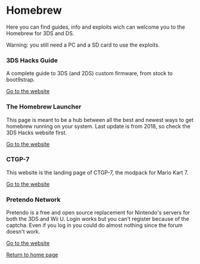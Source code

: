 # Homebrew

Here you can find guides, info and exploits wich can welcome you to the Homebrew for 3DS and DS.

Warning: you still need a PC and a SD card to use the exploits.

### 3DS Hacks Guide

A complete guide to 3DS (and 2DS) custom firmware, from stock to boot9strap.

[Go to the website](https://3ds.hacks.guide/)

### The Homebrew Launcher

This page is meant to be a hub between all the best and newest ways to get homebrew running on your system. Last update is from 2018, so check the 3DS Hacks website first.

[Go to the website](https://smealum.github.io/3ds/)

### CTGP-7

This website is the landing page of CTGP-7, the modpack for Mario Kart 7.

[Go to the website](https://ctgp-7.github.io/)

### Pretendo Network

Pretendo is a free and open source replacement for Nintendo's servers for both the 3DS and Wii U. Login works but you can't register because of the captcha. Even if you log in you could do almost nothing since the forum doesn't work.

[Go to the website](https://pretendo.network/)

[Return to home page](./index.html)
